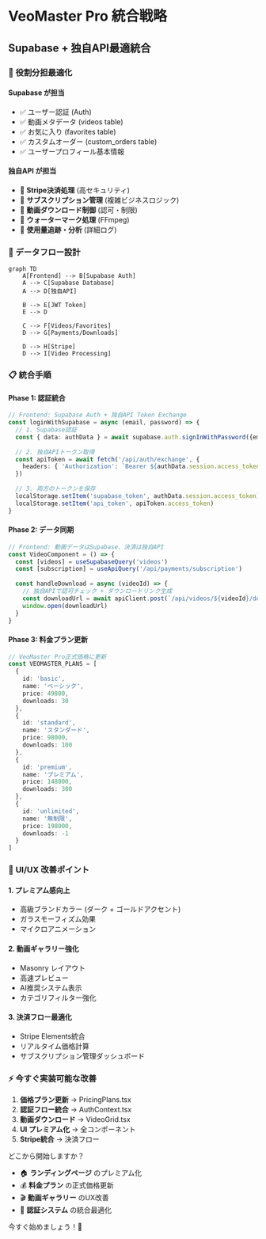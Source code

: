 # VeoMaster Pro 統合戦略
## Supabase + 独自API最適統合

### 🎯 **役割分担最適化**

#### **Supabase が担当**
- ✅ ユーザー認証 (Auth)
- ✅ 動画メタデータ (videos table)
- ✅ お気に入り (favorites table)  
- ✅ カスタムオーダー (custom_orders table)
- ✅ ユーザープロフィール基本情報

#### **独自API が担当**
- 🚀 **Stripe決済処理** (高セキュリティ)
- 🚀 **サブスクリプション管理** (複雑ビジネスロジック)
- 🚀 **動画ダウンロード制御** (認可・制限)
- 🚀 **ウォーターマーク処理** (FFmpeg)
- 🚀 **使用量追跡・分析** (詳細ログ)

### 🔄 **データフロー設計**

```mermaid
graph TD
    A[Frontend] --> B[Supabase Auth]
    A --> C[Supabase Database]
    A --> D[独自API]
    
    B --> E[JWT Token]
    E --> D
    
    C --> F[Videos/Favorites]
    D --> G[Payments/Downloads]
    
    D --> H[Stripe]
    D --> I[Video Processing]
```

### 📋 **統合手順**

#### **Phase 1: 認証統合**
```typescript
// Frontend: Supabase Auth + 独自API Token Exchange
const loginWithSupabase = async (email, password) => {
  // 1. Supabase認証
  const { data: authData } = await supabase.auth.signInWithPassword({email, password})
  
  // 2. 独自APIトークン取得
  const apiToken = await fetch('/api/auth/exchange', {
    headers: { 'Authorization': `Bearer ${authData.session.access_token}` }
  })
  
  // 3. 両方のトークンを保存
  localStorage.setItem('supabase_token', authData.session.access_token)
  localStorage.setItem('api_token', apiToken.access_token)
}
```

#### **Phase 2: データ同期**
```typescript
// Frontend: 動画データはSupabase、決済は独自API
const VideoComponent = () => {
  const [videos] = useSupabaseQuery('videos')
  const [subscription] = useApiQuery('/api/payments/subscription')
  
  const handleDownload = async (videoId) => {
    // 独自APIで認可チェック + ダウンロードリンク生成
    const downloadUrl = await apiClient.post(`/api/videos/${videoId}/download`)
    window.open(downloadUrl)
  }
}
```

#### **Phase 3: 料金プラン更新**
```typescript
// VeoMaster Pro正式価格に更新
const VEOMASTER_PLANS = [
  {
    id: 'basic',
    name: 'ベーシック', 
    price: 49800,
    downloads: 30
  },
  {
    id: 'standard', 
    name: 'スタンダード',
    price: 98000,
    downloads: 100
  },
  {
    id: 'premium',
    name: 'プレミアム', 
    price: 148000,
    downloads: 300
  },
  {
    id: 'unlimited',
    name: '無制限',
    price: 198000, 
    downloads: -1
  }
]
```

### 🎨 **UI/UX 改善ポイント**

#### **1. プレミアム感向上**
- 高級ブランドカラー (ダーク + ゴールドアクセント)
- ガラスモーフィズム効果
- マイクロアニメーション

#### **2. 動画ギャラリー強化**
- Masonry レイアウト
- 高速プレビュー
- AI推奨システム表示
- カテゴリフィルター強化

#### **3. 決済フロー最適化**
- Stripe Elements統合
- リアルタイム価格計算
- サブスクリプション管理ダッシュボード

### ⚡ **今すぐ実装可能な改善**

1. **価格プラン更新** → PricingPlans.tsx
2. **認証フロー統合** → AuthContext.tsx  
3. **動画ダウンロード** → VideoGrid.tsx
4. **UI プレミアム化** → 全コンポーネント
5. **Stripe統合** → 決済フロー

どこから開始しますか？

- 🏠 **ランディングページ** のプレミアム化
- 💰 **料金プラン** の正式価格更新  
- 🎬 **動画ギャラリー** のUX改善
- 🔐 **認証システム** の統合最適化

今すぐ始めましょう！🚀